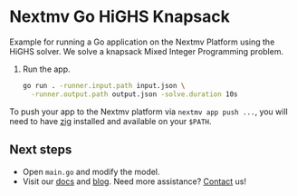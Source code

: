 # Nextmv Go HiGHS Knapsack

Example for running a Go application on the Nextmv Platform using the HiGHS
solver. We solve a knapsack Mixed Integer Programming problem.

1. Run the app.

    ```bash
    go run . -runner.input.path input.json \
      -runner.output.path output.json -solve.duration 10s
    ```

To push your app to the Nextmv platform via `nextmv app push ...`, you will
need to have [zig][zig] installed and available on your `$PATH`.

## Next steps

* Open `main.go` and modify the model.
* Visit our [docs][docs] and [blog][blog]. Need more assistance?
  [Contact][contact] us!

[zig]: https://ziglang.org/download/
[docs]: https://docs.nextmv.io
[blog]: https://www.nextmv.io/blog
[contact]: https://www.nextmv.io/contact
